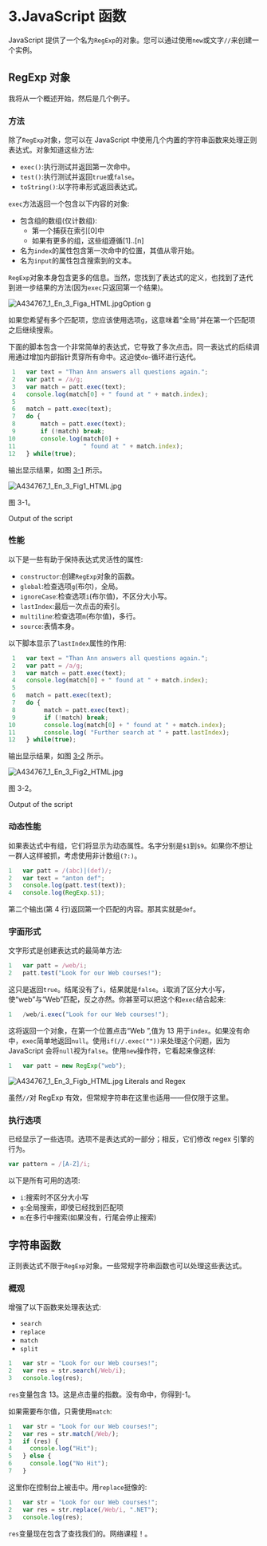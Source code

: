 # 3.JavaScript 函数

JavaScript 提供了一个名为`RegExp`的对象。您可以通过使用`new`或文字`//`来创建一个实例。

## RegExp 对象

我将从一个概述开始，然后是几个例子。

### 方法

除了`RegExp`对象，您可以在 JavaScript 中使用几个内置的字符串函数来处理正则表达式。对象知道这些方法:

*   `exec()`:执行测试并返回第一次命中。
*   `test()`:执行测试并返回`true`或`false`。
*   `toString()`:以字符串形式返回表达式。

`exec`方法返回一个包含以下内容的对象:

*   包含组的数组(仅计数组):
    *   第一个捕获在索引[0]中
    *   如果有更多的组，这些组遵循[1]..[n]
*   名为`index`的属性包含第一次命中的位置，其值从零开始。
*   名为`input`的属性包含搜索到的文本。

`RegExp`对象本身包含更多的信息。当然，您找到了表达式的定义，也找到了迭代到进一步结果的方法(因为`exec`只返回第一个结果)。

![A434767_1_En_3_Figa_HTML.jpg](A434767_1_En_3_Figa_HTML.jpg)Option g

如果您希望有多个匹配项，您应该使用选项`g`，这意味着“全局”并在第一个匹配项之后继续搜索。

下面的脚本包含一个非常简单的表达式，它导致了多次点击。同一表达式的后续调用通过增加内部指针贯穿所有命中。这迫使`do`-循环进行迭代。

```js
 1   var text = "Than Ann answers all questions again.";
 2   var patt = /a/g;
 3   var match = patt.exec(text);
 4   console.log(match[0] + " found at " + match.index);
 5   
 6   match = patt.exec(text);
 7   do {
 8       match = patt.exec(text);
 9       if (!match) break;
10       console.log(match[0] +
11                   " found at " + match.index);
12   } while(true);

```

输出显示结果，如图 [3-1](#Fig1) 所示。

![A434767_1_En_3_Fig1_HTML.jpg](A434767_1_En_3_Fig1_HTML.jpg)

图 3-1。

Output of the script

### 性能

以下是一些有助于保持表达式灵活性的属性:

*   `constructor`:创建`RegExp`对象的函数。
*   `global`:检查选项`g`(布尔)，全局。
*   `ignoreCase`:检查选项`i`(布尔值)，不区分大小写。
*   `lastIndex`:最后一次点击的索引。
*   `multiline`:检查选项`m`(布尔值)，多行。
*   `source`:表情本身。

以下脚本显示了`lastIndex`属性的作用:

```js
 1   var text = "Than Ann answers all questions again.";
 2   var patt = /a/g;
 3   var match = patt.exec(text);
 4   console.log(match[0] + " found at " + match.index);
 5
 6   match = patt.exec(text);
 7   do {
 8        match = patt.exec(text);
 9        if (!match) break;
10        console.log(match[0] + " found at " + match.index);
11        console.log( "Further search at " + patt.lastIndex);
12   } while(true);

```

输出显示结果，如图 [3-2](#Fig2) 所示。

![A434767_1_En_3_Fig2_HTML.jpg](A434767_1_En_3_Fig2_HTML.jpg)

图 3-2。

Output of the script

### 动态性能

如果表达式中有组，它们将显示为动态属性。名字分别是`$1`到`$9`。如果你不想让一群人这样被抓，考虑使用非计数组`(?:)`。

```js
1   var patt = /(abc)|(def)/;
2   var text = "anton def";
3   console.log(patt.test(text));
4   console.log(RegExp.$1);

```

第二个输出(第 4 行)返回第一个匹配的内容。那其实就是`def`。

### 字面形式

文字形式是创建表达式的最简单方法:

```js
1   var patt = /web/i;
2   patt.test("Look for our Web courses!");

```

这只是返回`true`。结尾没有了`i`，结果就是`false`。`i`取消了区分大小写，使“web”与“Web”匹配，反之亦然。你甚至可以把这个和`exec`结合起来:

```js
1   /web/i.exec("Look for our Web courses!");

```

这将返回一个对象，在第一个位置点击“Web ”,值为 13 用于`index`。如果没有命中，`exec`简单地返回`null`。使用`if(//.exec(""))`来处理这个问题，因为 JavaScript 会将`null`视为`false`。使用`new`操作符，它看起来像这样:

```js
1   var patt = new RegExp("web");

```

![A434767_1_En_3_Figb_HTML.jpg](A434767_1_En_3_Figb_HTML.jpg) Literals and Regex

虽然`//`对 RegExp 有效，但常规字符串在这里也适用——但仅限于这里。

### 执行选项

已经显示了一些选项。选项不是表达式的一部分；相反，它们修改 regex 引擎的行为。

```js
var pattern = /[A-Z]/i;

```

以下是所有可用的选项:

*   `i`:搜索时不区分大小写
*   `g`:全局搜索，即使已经找到匹配项
*   `m`:在多行中搜索(如果没有，行尾会停止搜索)

## 字符串函数

正则表达式不限于`RegExp`对象。一些常规字符串函数也可以处理这些表达式。

### 概观

增强了以下函数来处理表达式:

*   `search`
*   `replace`
*   `match`
*   `split`

```js
1   var str = "Look for our Web courses!";
2   var res = str.search(/Web/i);
3   console.log(res);

```

`res`变量包含 13。这是点击量的指数。没有命中，你得到-1。

如果需要布尔值，只需使用`match`:

```js
1   var str = "Look for our Web courses!";
2   var res = str.match(/Web/);
3   if (res) {
4     console.log("Hit");
5   } else {
6     console.log("No Hit");
7   }

```

这里你在控制台上被击中。用`replace`挺像的:

```js
1   var str = "Look for our Web courses!";
2   var res = str.replace(/Web/i, ".NET");
3   console.log(res);

```

`res`变量现在包含了查找我们的。网络课程！。